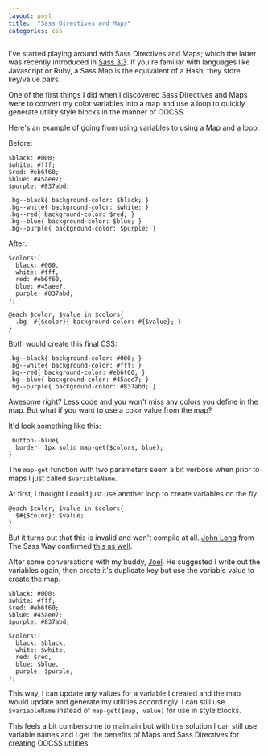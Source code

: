 ```yaml
---
layout: post
title:  "Sass Directives and Maps"
categories: css
---
```


I've started playing around with Sass Directives and Maps; which the latter was recently introduced in <a href="http://sass-lang.com/documentation/file.SASS_CHANGELOG.html#330_7_march_2014" target="_blank">Sass 3.3</a>. If you're familiar with languages like Javascript or Ruby, a Sass Map is the equivalent of a Hash; they store key/value pairs.

One of the first things I did when I discovered Sass Directives and Maps were to convert my color variables into a map and use a loop to quickly generate utility style blocks in the manner of OOCSS.

Here's an example of going from using variables to using a Map and a loop.

Before:

    $black: #000;
    $white: #fff;
    $red: #eb6f60;
    $blue: #45aee7;
    $purple: #837abd;

    .bg--black{ background-color: $black; }
    .bg--white{ background-color: $white; }
    .bg--red{ background-color: $red; }
    .bg--blue{ background-color: $blue; }
    .bg--purple{ background-color: $purple; }

After:

    $colors:(
      black: #000,
      white: #fff,
      red: #eb6f60,
      blue: #45aee7,
      purple: #837abd,
    );
    
    @each $color, $value in $colors{
      .bg--#{$color}{ background-color: #{$value}; }
    }

Both would create this final CSS:

    .bg--black{ background-color: #000; }
    .bg--white{ background-color: #fff; }
    .bg--red{ background-color: #eb6f60; }
    .bg--blue{ background-color: #45aee7; }
    .bg--purple{ background-color: #837abd; }

Awesome right? Less code and you won't miss any colors you define in the map. But what if you want to use a color value from the map?

It'd look something like this:

    .button--blue{
      border: 1px solid map-get($colors, blue);
    }

The `map-get` function with two parameters seem a bit verbose when prior to maps I just called `$variableName`.

At first, I thought I could just use another loop to create variables on the fly.

    @each $color, $value in $colors{
      $#{$color}: $value;
    }

But it turns out that this is invalid and won't compile at all. <a href="https://twitter.com/johnwlong" target="_blank">John Long</a> from The Sass Way confirmed <a href="https://twitter.com/hellomichaellee/status/461160399526977537" target="_blank">this as well</a>.

After some conversations with my buddy, <a href="https://twitter.com/joelpdesigns" target="_blank">Joel</a>. He suggested I write out the variables again, then create it's duplicate key but use the variable value to create the map.

    $black: #000;
    $white: #fff;
    $red: #eb6f60;
    $blue: #45aee7;
    $purple: #837abd;
    
    $colors:(
      black: $black,
      white: $white,
      red: $red,
      blue: $blue,
      purple: $purple,
    );

This way, I can update any values for a variable I created and the map would update and generate my utilities accordingly. I can still use `$variableName` instead of `map-get($map, value)` for use in style blocks.

This feels a bit cumbersome to maintain but with this solution I can still use variable names and I get the benefits of Maps and Sass Directives for creating OOCSS utilities.
